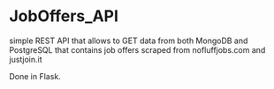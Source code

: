 # JobOffers_API
 simple REST API that allows to GET data from both MongoDB and PostgreSQL that contains job offers scraped from nofluffjobs.com and justjoin.it

Done in Flask.